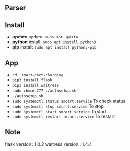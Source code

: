 ## Parser

## Install
- **update** update: `sudo apt update`
- **python** install: `sudo apt install python3`
- **pip** install: `sudo apt install python3-pip`

## App
- `cd  smart-cart-charging`
- `pip3 install flask`
- `pip3 install waitress`
- `sudo chmod 777 ./autosetup.sh`
- `./autosetup.sh`
- `sudo systemctl status smcart.service` To check status
- `sudo systemctl stop smcart.service` To stop
- `sudo systemctl start smcart.service` To start
- `sudo systemctl restart smcart.service` To restart

## Note

flask version : 1.0.2
waitress version : 1.4.4